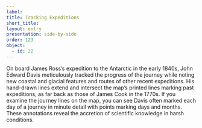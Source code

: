 ```yaml
---
label: 
title: Tracking Expeditions
short_title: 
layout: entry
presentation: side-by-side
order: 123
object:
  - id: 22
---
```

On board James Ross’s expedition to the Antarctic in the early 1840s, John Edward Davis meticulously tracked the progress of the journey while noting new coastal and glacial features and routes of other recent expeditions. His hand-drawn lines extend and intersect the map’s printed lines marking past expeditions, as far back as those of James Cook in the 1770s. If you examine the journey lines on the map, you can see Davis often marked each day of a journey in minute detail with points marking days and months. These annotations reveal the accretion of scientific knowledge in harsh conditions. 